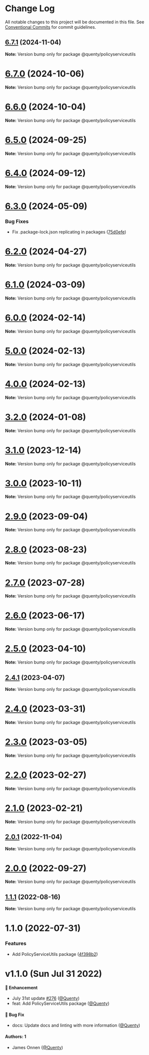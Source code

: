 # Change Log

All notable changes to this project will be documented in this file.
See [Conventional Commits](https://conventionalcommits.org) for commit guidelines.

## [6.7.1](https://github.com/Quenty/NevermoreEngine/compare/@quenty/policyserviceutils@6.7.0...@quenty/policyserviceutils@6.7.1) (2024-11-04)

**Note:** Version bump only for package @quenty/policyserviceutils





# [6.7.0](https://github.com/Quenty/NevermoreEngine/compare/@quenty/policyserviceutils@6.6.0...@quenty/policyserviceutils@6.7.0) (2024-10-06)

**Note:** Version bump only for package @quenty/policyserviceutils





# [6.6.0](https://github.com/Quenty/NevermoreEngine/compare/@quenty/policyserviceutils@6.5.0...@quenty/policyserviceutils@6.6.0) (2024-10-04)

**Note:** Version bump only for package @quenty/policyserviceutils





# [6.5.0](https://github.com/Quenty/NevermoreEngine/compare/@quenty/policyserviceutils@6.4.0...@quenty/policyserviceutils@6.5.0) (2024-09-25)

**Note:** Version bump only for package @quenty/policyserviceutils





# [6.4.0](https://github.com/Quenty/NevermoreEngine/compare/@quenty/policyserviceutils@6.3.0...@quenty/policyserviceutils@6.4.0) (2024-09-12)

**Note:** Version bump only for package @quenty/policyserviceutils





# [6.3.0](https://github.com/Quenty/NevermoreEngine/compare/@quenty/policyserviceutils@6.2.0...@quenty/policyserviceutils@6.3.0) (2024-05-09)


### Bug Fixes

* Fix .package-lock.json replicating in packages ([75d0efe](https://github.com/Quenty/NevermoreEngine/commit/75d0efeef239f221d93352af71a5b3e930ec23c5))





# [6.2.0](https://github.com/Quenty/NevermoreEngine/compare/@quenty/policyserviceutils@6.1.0...@quenty/policyserviceutils@6.2.0) (2024-04-27)

**Note:** Version bump only for package @quenty/policyserviceutils





# [6.1.0](https://github.com/Quenty/NevermoreEngine/compare/@quenty/policyserviceutils@6.0.0...@quenty/policyserviceutils@6.1.0) (2024-03-09)

**Note:** Version bump only for package @quenty/policyserviceutils





# [6.0.0](https://github.com/Quenty/NevermoreEngine/compare/@quenty/policyserviceutils@5.0.0...@quenty/policyserviceutils@6.0.0) (2024-02-14)

**Note:** Version bump only for package @quenty/policyserviceutils





# [5.0.0](https://github.com/Quenty/NevermoreEngine/compare/@quenty/policyserviceutils@4.0.0...@quenty/policyserviceutils@5.0.0) (2024-02-13)

**Note:** Version bump only for package @quenty/policyserviceutils





# [4.0.0](https://github.com/Quenty/NevermoreEngine/compare/@quenty/policyserviceutils@3.2.0...@quenty/policyserviceutils@4.0.0) (2024-02-13)

**Note:** Version bump only for package @quenty/policyserviceutils





# [3.2.0](https://github.com/Quenty/NevermoreEngine/compare/@quenty/policyserviceutils@3.1.0...@quenty/policyserviceutils@3.2.0) (2024-01-08)

**Note:** Version bump only for package @quenty/policyserviceutils





# [3.1.0](https://github.com/Quenty/NevermoreEngine/compare/@quenty/policyserviceutils@3.0.0...@quenty/policyserviceutils@3.1.0) (2023-12-14)

**Note:** Version bump only for package @quenty/policyserviceutils





# [3.0.0](https://github.com/Quenty/NevermoreEngine/compare/@quenty/policyserviceutils@2.9.0...@quenty/policyserviceutils@3.0.0) (2023-10-11)

**Note:** Version bump only for package @quenty/policyserviceutils





# [2.9.0](https://github.com/Quenty/NevermoreEngine/compare/@quenty/policyserviceutils@2.8.0...@quenty/policyserviceutils@2.9.0) (2023-09-04)

**Note:** Version bump only for package @quenty/policyserviceutils





# [2.8.0](https://github.com/Quenty/NevermoreEngine/compare/@quenty/policyserviceutils@2.7.0...@quenty/policyserviceutils@2.8.0) (2023-08-23)

**Note:** Version bump only for package @quenty/policyserviceutils





# [2.7.0](https://github.com/Quenty/NevermoreEngine/compare/@quenty/policyserviceutils@2.6.0...@quenty/policyserviceutils@2.7.0) (2023-07-28)

**Note:** Version bump only for package @quenty/policyserviceutils





# [2.6.0](https://github.com/Quenty/NevermoreEngine/compare/@quenty/policyserviceutils@2.5.0...@quenty/policyserviceutils@2.6.0) (2023-06-17)

**Note:** Version bump only for package @quenty/policyserviceutils





# [2.5.0](https://github.com/Quenty/NevermoreEngine/compare/@quenty/policyserviceutils@2.4.1...@quenty/policyserviceutils@2.5.0) (2023-04-10)

**Note:** Version bump only for package @quenty/policyserviceutils





## [2.4.1](https://github.com/Quenty/NevermoreEngine/compare/@quenty/policyserviceutils@2.4.0...@quenty/policyserviceutils@2.4.1) (2023-04-07)

**Note:** Version bump only for package @quenty/policyserviceutils





# [2.4.0](https://github.com/Quenty/NevermoreEngine/compare/@quenty/policyserviceutils@2.3.0...@quenty/policyserviceutils@2.4.0) (2023-03-31)

**Note:** Version bump only for package @quenty/policyserviceutils





# [2.3.0](https://github.com/Quenty/NevermoreEngine/compare/@quenty/policyserviceutils@2.2.0...@quenty/policyserviceutils@2.3.0) (2023-03-05)

**Note:** Version bump only for package @quenty/policyserviceutils





# [2.2.0](https://github.com/Quenty/NevermoreEngine/compare/@quenty/policyserviceutils@2.1.0...@quenty/policyserviceutils@2.2.0) (2023-02-27)

**Note:** Version bump only for package @quenty/policyserviceutils





# [2.1.0](https://github.com/Quenty/NevermoreEngine/compare/@quenty/policyserviceutils@2.0.1...@quenty/policyserviceutils@2.1.0) (2023-02-21)

**Note:** Version bump only for package @quenty/policyserviceutils





## [2.0.1](https://github.com/Quenty/NevermoreEngine/compare/@quenty/policyserviceutils@2.0.0...@quenty/policyserviceutils@2.0.1) (2022-11-04)

**Note:** Version bump only for package @quenty/policyserviceutils





# [2.0.0](https://github.com/Quenty/NevermoreEngine/compare/@quenty/policyserviceutils@1.1.1...@quenty/policyserviceutils@2.0.0) (2022-09-27)

**Note:** Version bump only for package @quenty/policyserviceutils





## [1.1.1](https://github.com/Quenty/NevermoreEngine/compare/@quenty/policyserviceutils@1.1.0...@quenty/policyserviceutils@1.1.1) (2022-08-16)

**Note:** Version bump only for package @quenty/policyserviceutils





# 1.1.0 (2022-07-31)


### Features

* Add PolicyServiceUtils package ([4f398b2](https://github.com/Quenty/NevermoreEngine/commit/4f398b237d56eeb34db3f925a97a3902e4fdd9b5))





# v1.1.0 (Sun Jul 31 2022)

#### 🚀 Enhancement

- July 31st update [#276](https://github.com/Quenty/NevermoreEngine/pull/276) ([@Quenty](https://github.com/Quenty))
- feat: Add PolicyServiceUtils package ([@Quenty](https://github.com/Quenty))

#### 🐛 Bug Fix

- docs: Update docs and linting with more information ([@Quenty](https://github.com/Quenty))

#### Authors: 1

- James Onnen ([@Quenty](https://github.com/Quenty))
